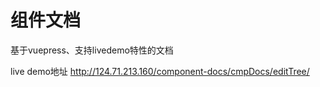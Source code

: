 # 组件文档
基于vuepress、支持livedemo特性的文档

live demo地址
http://124.71.213.160/component-docs/cmpDocs/editTree/
